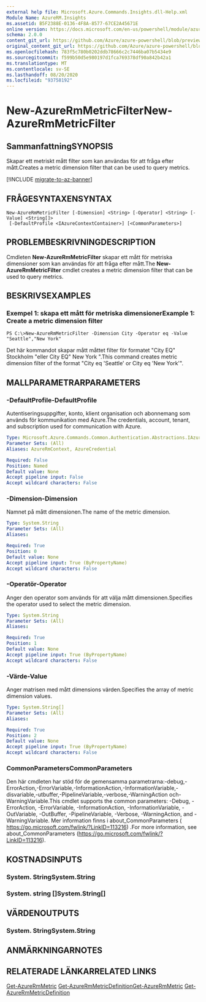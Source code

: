 ```yaml
---
external help file: Microsoft.Azure.Commands.Insights.dll-Help.xml
Module Name: AzureRM.Insights
ms.assetid: B5F2388E-0136-4F8A-8577-67CE2A45671E
online version: https://docs.microsoft.com/en-us/powershell/module/azurerm.insights/new-azurermmetricfilter
schema: 2.0.0
content_git_url: https://github.com/Azure/azure-powershell/blob/preview/src/ResourceManager/Insights/Commands.Insights/help/New-AzureRmMetricFilter.md
original_content_git_url: https://github.com/Azure/azure-powershell/blob/preview/src/ResourceManager/Insights/Commands.Insights/help/New-AzureRmMetricFilter.md
ms.openlocfilehash: 783f5c780b0202ddb78666c2c7446ba07b5434e9
ms.sourcegitcommit: f599b50d5e980197d1fca769378df90a842b42a1
ms.translationtype: MT
ms.contentlocale: sv-SE
ms.lasthandoff: 08/20/2020
ms.locfileid: "93758192"
---
```

# <span data-ttu-id="2ee9e-101">New-AzureRmMetricFilter</span><span class="sxs-lookup"><span data-stu-id="2ee9e-101">New-AzureRmMetricFilter</span></span>

## <span data-ttu-id="2ee9e-102">Sammanfattning</span><span class="sxs-lookup"><span data-stu-id="2ee9e-102">SYNOPSIS</span></span>
<span data-ttu-id="2ee9e-103">Skapar ett metriskt mått filter som kan användas för att fråga efter mått.</span><span class="sxs-lookup"><span data-stu-id="2ee9e-103">Creates a metric dimension filter that can be used to query metrics.</span></span>

[!INCLUDE [migrate-to-az-banner](../../includes/migrate-to-az-banner.md)]

## <span data-ttu-id="2ee9e-104">FRÅGESYNTAXEN</span><span class="sxs-lookup"><span data-stu-id="2ee9e-104">SYNTAX</span></span>

```
New-AzureRmMetricFilter [-Dimension] <String> [-Operator] <String> [-Value] <String[]>
 [-DefaultProfile <IAzureContextContainer>] [<CommonParameters>]
```

## <span data-ttu-id="2ee9e-105">PROBLEMBESKRIVNING</span><span class="sxs-lookup"><span data-stu-id="2ee9e-105">DESCRIPTION</span></span>
<span data-ttu-id="2ee9e-106">Cmdleten **New-AzureRmMetricFilter** skapar ett mått för metriska dimensioner som kan användas för att fråga efter mått.</span><span class="sxs-lookup"><span data-stu-id="2ee9e-106">The **New-AzureRmMetricFilter** cmdlet creates a metric dimension filter that can be used to query metrics.</span></span>

## <span data-ttu-id="2ee9e-107">BESKRIVS</span><span class="sxs-lookup"><span data-stu-id="2ee9e-107">EXAMPLES</span></span>

### <span data-ttu-id="2ee9e-108">Exempel 1: skapa ett mått för metriska dimensioner</span><span class="sxs-lookup"><span data-stu-id="2ee9e-108">Example 1: Create a metric dimension filter</span></span>
```
PS C:\>New-AzureRmMetricFilter -Dimension City -Operator eq -Value "Seattle","New York"
```

<span data-ttu-id="2ee9e-109">Det här kommandot skapar mått måttet filter för formatet "City EQ" Stockholm "eller City EQ" New York ".</span><span class="sxs-lookup"><span data-stu-id="2ee9e-109">This command creates metric dimension filter of the format "City eq 'Seattle' or City eq 'New York'".</span></span>

## <span data-ttu-id="2ee9e-110">MALLPARAMETRAR</span><span class="sxs-lookup"><span data-stu-id="2ee9e-110">PARAMETERS</span></span>

### <span data-ttu-id="2ee9e-111">-DefaultProfile</span><span class="sxs-lookup"><span data-stu-id="2ee9e-111">-DefaultProfile</span></span>
<span data-ttu-id="2ee9e-112">Autentiseringsuppgifter, konto, klient organisation och abonnemang som används för kommunikation med Azure.</span><span class="sxs-lookup"><span data-stu-id="2ee9e-112">The credentials, account, tenant, and subscription used for communication with Azure.</span></span>

```yaml
Type: Microsoft.Azure.Commands.Common.Authentication.Abstractions.IAzureContextContainer
Parameter Sets: (All)
Aliases: AzureRmContext, AzureCredential

Required: False
Position: Named
Default value: None
Accept pipeline input: False
Accept wildcard characters: False
```

### <span data-ttu-id="2ee9e-113">-Dimension</span><span class="sxs-lookup"><span data-stu-id="2ee9e-113">-Dimension</span></span>
<span data-ttu-id="2ee9e-114">Namnet på mått dimensionen.</span><span class="sxs-lookup"><span data-stu-id="2ee9e-114">The name of the metric dimension.</span></span> 

```yaml
Type: System.String
Parameter Sets: (All)
Aliases:

Required: True
Position: 0
Default value: None
Accept pipeline input: True (ByPropertyName)
Accept wildcard characters: False
```

### <span data-ttu-id="2ee9e-115">-Operatör</span><span class="sxs-lookup"><span data-stu-id="2ee9e-115">-Operator</span></span>
<span data-ttu-id="2ee9e-116">Anger den operator som används för att välja mått dimensionen.</span><span class="sxs-lookup"><span data-stu-id="2ee9e-116">Specifies the operator used to select the metric dimension.</span></span>

```yaml
Type: System.String
Parameter Sets: (All)
Aliases:

Required: True
Position: 1
Default value: None
Accept pipeline input: True (ByPropertyName)
Accept wildcard characters: False
```

### <span data-ttu-id="2ee9e-117">-Värde</span><span class="sxs-lookup"><span data-stu-id="2ee9e-117">-Value</span></span>
<span data-ttu-id="2ee9e-118">Anger matrisen med mått dimensions värden.</span><span class="sxs-lookup"><span data-stu-id="2ee9e-118">Specifies the array of metric dimension values.</span></span>

```yaml
Type: System.String[]
Parameter Sets: (All)
Aliases:

Required: True
Position: 2
Default value: None
Accept pipeline input: True (ByPropertyName)
Accept wildcard characters: False
```

### <span data-ttu-id="2ee9e-119">CommonParameters</span><span class="sxs-lookup"><span data-stu-id="2ee9e-119">CommonParameters</span></span>
<span data-ttu-id="2ee9e-120">Den här cmdleten har stöd för de gemensamma parametrarna:-debug,-ErrorAction,-ErrorVariable,-InformationAction,-InformationVariable,-disvariable,-utbuffer,-PipelineVariable,-verbose,-WarningAction och-WarningVariable.</span><span class="sxs-lookup"><span data-stu-id="2ee9e-120">This cmdlet supports the common parameters: -Debug, -ErrorAction, -ErrorVariable, -InformationAction, -InformationVariable, -OutVariable, -OutBuffer, -PipelineVariable, -Verbose, -WarningAction, and -WarningVariable.</span></span> <span data-ttu-id="2ee9e-121">Mer information finns i about_CommonParameters ( https://go.microsoft.com/fwlink/?LinkID=113216) .</span><span class="sxs-lookup"><span data-stu-id="2ee9e-121">For more information, see about_CommonParameters (https://go.microsoft.com/fwlink/?LinkID=113216).</span></span>

## <span data-ttu-id="2ee9e-122">KOSTNADS</span><span class="sxs-lookup"><span data-stu-id="2ee9e-122">INPUTS</span></span>

### <span data-ttu-id="2ee9e-123">System. String</span><span class="sxs-lookup"><span data-stu-id="2ee9e-123">System.String</span></span>

### <span data-ttu-id="2ee9e-124">System. string []</span><span class="sxs-lookup"><span data-stu-id="2ee9e-124">System.String[]</span></span>

## <span data-ttu-id="2ee9e-125">VÄRDEN</span><span class="sxs-lookup"><span data-stu-id="2ee9e-125">OUTPUTS</span></span>

### <span data-ttu-id="2ee9e-126">System. String</span><span class="sxs-lookup"><span data-stu-id="2ee9e-126">System.String</span></span>

## <span data-ttu-id="2ee9e-127">ANMÄRKNINGAR</span><span class="sxs-lookup"><span data-stu-id="2ee9e-127">NOTES</span></span>

## <span data-ttu-id="2ee9e-128">RELATERADE LÄNKAR</span><span class="sxs-lookup"><span data-stu-id="2ee9e-128">RELATED LINKS</span></span>

<span data-ttu-id="2ee9e-129">[Get-AzureRmMetric](./Get-AzureRmMetric.md) 
 [Get-AzureRmMetricDefinition](./Get-AzureRmMetricDefinition.md)</span><span class="sxs-lookup"><span data-stu-id="2ee9e-129">[Get-AzureRmMetric](./Get-AzureRmMetric.md)
[Get-AzureRmMetricDefinition](./Get-AzureRmMetricDefinition.md)</span></span>

